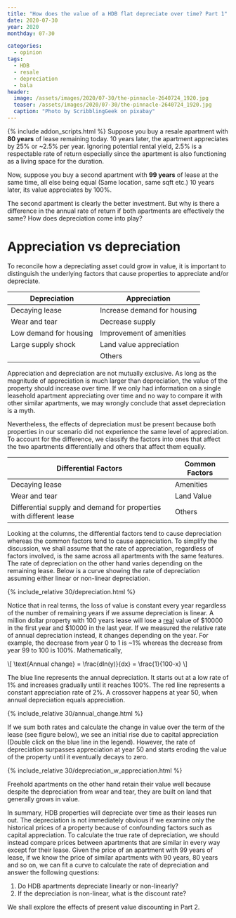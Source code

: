 ```yaml
---
title: "How does the value of a HDB flat depreciate over time? Part 1"
date: 2020-07-30
year: 2020
monthday: 07-30

categories:
  - opinion
tags:
  - HDB
  - resale
  - depreciation
  - bala
header:
  image: /assets/images/2020/07-30/the-pinnacle-2640724_1920.jpg
  teaser: /assets/images/2020/07-30/the-pinnacle-2640724_1920.jpg
  caption: "Photo by ScribblingGeek on pixabay"
---
```

 {% include addon_scripts.html %}
Suppose you buy a resale apartment with **80 years** of lease remaining today. 10 years later, the apartment appreciates by 25% or ~2.5% per year. Ignoring potential rental yield, 2.5% is a respectable rate of return especially since the apartment is also functioning as a living space for the duration.

Now, suppose you buy a second apartment with **99 years** of lease at the same time, all else being equal (Same location, same sqft etc.) 10 years later, its value appreciates by 100%.

The second apartment is clearly the better investment. But why is there a difference in the annual rate of return if both apartments are effectively the same? How does depreciation come into play?

# Appreciation vs depreciation
To reconcile how a depreciating asset could grow in value, it is important to distinguish the underlying factors that cause properties to appreciate and/or depreciate.

| Depreciation           | Appreciation                |
|------------------------|-----------------------------|
| Decaying lease         | Increase demand for housing |
| Wear and tear          | Decrease supply             |
| Low demand for housing | Improvement of amenities    |
| Large supply shock     | Land value appreciation     |
|                        | Others                      |

Appreciation and depreciation are not mutually exclusive. As long as the magnitude of appreciation is much larger than depreciation, the value of the property should increase over time. If we only had information on a single leasehold apartment appreciating over time and no way to compare it with other similar apartments, we may wrongly conclude that asset depreciation is a myth.

Nevertheless, the effects of depreciation must be present because both properties in our scenario did not experience the same level of appreciation. To account for the difference, we classify the factors into ones that affect the two apartments differentially and others that affect them equally.

| Differential Factors                                                          | Common Factors       |
|--------------------------------------------------------------------|------------|
| Decaying lease                                                     | Amenities  |
| Wear and tear                                                      | Land Value |
| Differential supply and demand for properties with different lease | Others     |

Looking at the columns, the differential factors tend to cause depreciation whereas the common factors tend to cause appreciation. To simplify the discussion, we shall assume that the rate of appreciation, regardless of factors involved, is the same across all apartments with the same features. The rate of depreciation on the other hand varies depending on the remaining lease. Below is a curve showing the rate of depreciation assuming either linear or non-linear depreciation.

{% include_relative 30/depreciation.html %}

Notice that in real terms, the loss of value is constant every year regardless of the number of remaining years if we assume depreciation is linear. A million dollar property with 100 years lease will lose a [real](https://bit.ly/3hUqAXR) value of $10000 in the first year and $10000 in the last year. If we measured the relative rate of annual depreciation instead, it changes depending on the year. For example, the decrease from year 0 to 1 is ~1% whereas the decrease from year 99 to 100 is 100%. Mathematically,

\\[ \text{Annual change} = \frac{dln(y)}{dx} = \frac{1}{100-x} \\]

The blue line represents the annual depreciation. It starts out at a low rate of 1% and increases gradually until it reaches 100%. The red line represents a constant appreciation rate of 2%. A crossover happens at year 50, when annual depreciation equals appreciation.

{% include_relative 30/annual_change.html %}

If we sum both rates and calculate the change in value over the term of the lease (see figure below), we see an initial rise due to capital appreciation (Double click on the blue line in the legend). However, the rate of depreciation surpasses appreciation at year 50 and starts eroding the value of the property until it eventually decays to zero.

{% include_relative 30/depreciation_w_appreciation.html %}

Freehold apartments on the other hand retain their value well because despite the depreciation from wear and tear, they are built on land that generally grows in value.

In summary, HDB properties will depreciate over time as their leases run out. The depreciation is not immediately obvious if we examine only the historical prices of a property because of confounding factors such as capital appreciation. To calculate the true rate of depreciation, we should instead compare prices between apartments that are similar in every way except for their lease. Given the price of an apartment with 99 years of lease, if we know the price of similar apartments with 90 years, 80 years and so on, we can fit a curve to calculate the rate of depreciation and answer the following questions:
1. Do HDB apartments depreciate linearly or non-linearly?
2. If the depreciation is non-linear, what is the discount rate?

We shall explore the effects of present value discounting in Part 2.
